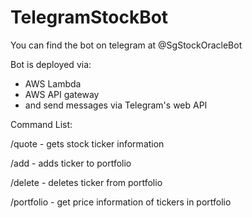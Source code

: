 # TelegramStockBot
 
You can find the bot on telegram at @SgStockOracleBot

Bot is deployed via:
- AWS Lambda
- AWS API gateway
- and send messages via Telegram's web API

Command List:

/quote <ticker> - gets stock ticker information
 
/add <ticker> - adds ticker to portfolio
 
/delete <ticker> - deletes ticker from portfolio
 
/portfolio - get price information of tickers in portfolio
